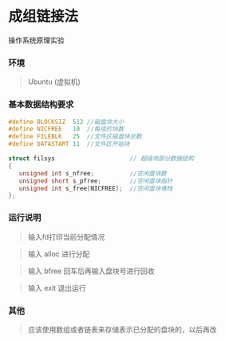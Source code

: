 # 成组链接法
操作系统原理实验

### 环境
> Ubuntu (虚拟机)
### 基本数据结构要求
```c
#define BLOCKSIZ  512 //磁盘块大小 
#define NICFREE   10  //每组的块数 
#define FILEBLK   25  //文件区磁盘块总数 
#define DATASTART 11  //文件区开始块
```
```c
struct filsys                     // 超级块部分数据结构 
{  
   unsigned int s_nfree;          //空闲盘块数
   unsigned short s_pfree;        //空闲盘块指针 
   unsigned int s_free[NICFREE];  //空闲盘块堆栈 
};
```
### 运行说明
> 输入fd打印当前分配情况

> 输入 alloc 进行分配

> 输入 bfree 回车后再输入盘块号进行回收

> 输入 exit 退出运行

### 其他
> 应该使用数组或者链表来存储表示已分配的盘块的，以后再改
